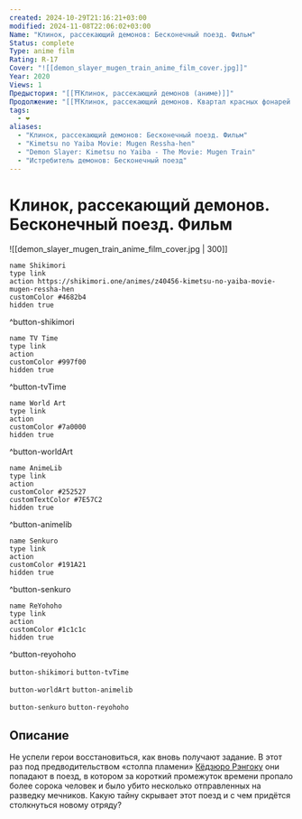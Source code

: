 ```yaml
---
created: 2024-10-29T21:16:21+03:00
modified: 2024-11-08T22:06:02+03:00
Name: "Клинок, рассекающий демонов: Бесконечный поезд. Фильм"
Status: complete
Type: anime film
Rating: R-17
Cover: "![[demon_slayer_mugen_train_anime_film_cover.jpg]]"
Year: 2020
Views: 1
Предыстория: "[[⛩️Клинок, рассекающий демонов (аниме)]]"
Продолжение: "[[⛩️Клинок, рассекающий демонов. Квартал красных фонарей (аниме)]]"
tags:
  - ❤
aliases:
  - "Клинок, рассекающий демонов: Бесконечный поезд. Фильм"
  - "Kimetsu no Yaiba Movie: Mugen Ressha-hen"
  - "Demon Slayer: Kimetsu no Yaiba - The Movie: Mugen Train"
  - "Истребитель демонов: Бесконечный поезд"
---
```


# Клинок, рассекающий демонов. Бесконечный поезд. Фильм

![[demon_slayer_mugen_train_anime_film_cover.jpg | 300]]

```button
name Shikimori
type link
action https://shikimori.one/animes/z40456-kimetsu-no-yaiba-movie-mugen-ressha-hen
customColor #4682b4
hidden true
```
^button-shikimori

```button
name TV Time
type link
action 
customColor #997f00
hidden true
```
^button-tvTime

```button
name World Art
type link
action 
customColor #7a0000
hidden true
```
^button-worldArt

```button
name AnimeLib
type link
action 
customColor #252527
customTextColor #7E57C2
hidden true
```
^button-animelib

```button
name Senkuro
type link
action 
customColor #191A21
hidden true
```
^button-senkuro

```button
name ReYohoho
type link
action 
customColor #1c1c1c
hidden true
```
^button-reyohoho



`button-shikimori` `button-tvTime`

`button-worldArt` `button-animelib`

`button-senkuro` `button-reyohoho`

## Описание

Не успели герои восстановиться, как вновь получают задание. В этот раз под предводительством «столпа пламени» [Кёдзюро Рэнгоку](https://shikimori.one/characters/151143-kyoujurou-rengoku) они попадают в поезд, в котором за короткий промежуток времени пропало более сорока человек и было убито несколько отправленных на разведку мечников. Какую тайну скрывает этот поезд и с чем придётся столкнуться новому отряду?
